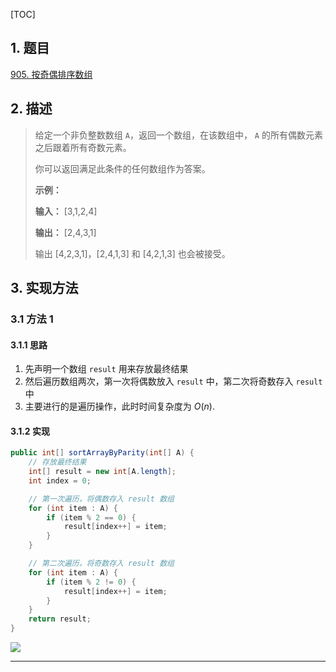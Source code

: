 [TOC]

## 1. 题目

[905. 按奇偶排序数组](https://leetcode-cn.com/problems/sort-array-by-parity/)

## 2. 描述

>   给定一个非负整数数组 `A`，返回一个数组，在该数组中， `A` 的所有偶数元素之后跟着所有奇数元素。
>
>   你可以返回满足此条件的任何数组作为答案。
>
>   **示例：**
>
>   **输入：** \[3,1,2,4\]
>
>   **输出：** \[2,4,3,1\]
>
>   输出 \[4,2,3,1\]，\[2,4,1,3\] 和 \[4,2,1,3\] 也会被接受。



## 3. 实现方法

### 3.1 方法 1

#### 3.1.1 思路

1.  先声明一个数组 `result` 用来存放最终结果
2.  然后遍历数组两次，第一次将偶数放入 `result` 中，第二次将奇数存入 `result` 中
3.  主要进行的是遍历操作，此时时间复杂度为 $O(n)$.

#### 3.1.2 实现

```java
public int[] sortArrayByParity(int[] A) {
    // 存放最终结果
    int[] result = new int[A.length];
    int index = 0;

    // 第一次遍历，将偶数存入 result 数组
    for (int item : A) {
        if (item % 2 == 0) {
            result[index++] = item;
        }
    }

    // 第二次遍历，将奇数存入 result 数组
    for (int item : A) {
        if (item % 2 != 0) {
            result[index++] = item;
        }
    }
    return result;
}
```

![](https://gitee.com/cunyu1943/images/raw/master/ImgsUbuntu/20200510234310.png)

---
<link rel="stylesheet" href="https://cdnjs.cloudflare.com/ajax/libs/social-share.js/1.0.16/css/share.min.css">
<center><div class="social-share"></div></center>
<script type="text/javascript" src="https://cdnjs.cloudflare.com/ajax/libs/social-share.js/1.0.16/js/social-share.min.js"></script>